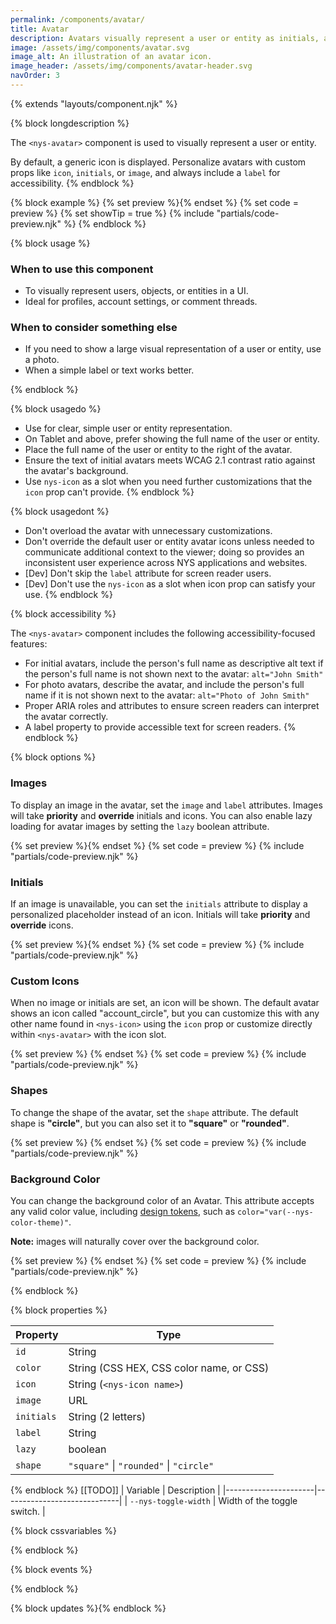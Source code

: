 ```yaml
---
permalink: /components/avatar/
title: Avatar
description: Avatars visually represent a user or entity as initials, a photo, or an icon.
image: /assets/img/components/avatar.svg
image_alt: An illustration of an avatar icon.
image_header: /assets/img/components/avatar-header.svg
navOrder: 3
---
```


{% extends "layouts/component.njk" %}

{% block longdescription %}

The `<nys-avatar>` component is used to visually represent a user or entity.

By default, a generic icon is displayed. Personalize avatars with custom props like `icon`, `initials`, or `image`, and always include a `label` for accessibility.
{% endblock %}

{% block example %}
  {% set preview %}<nys-avatar label="User avatar"></nys-avatar>{% endset %}
  {% set code = preview %}
  {% set showTip = true %}
  {% include "partials/code-preview.njk" %}
{% endblock %}

{% block usage %}

### When to use this component

- To visually represent users, objects, or entities in a UI.
- Ideal for profiles, account settings, or comment threads.

### When to consider something else

  - If you need to show a large visual representation of a user or entity, use a photo.
  - When a simple label or text works better.

{% endblock %}

{% block usagedo %}

  - Use for clear, simple user or entity representation.
  - On Tablet and above, prefer showing the full name of the user or entity.
  - Place the full name of the user or entity to the right of the avatar.
  - Ensure the text of initial avatars meets WCAG 2.1 contrast ratio against the avatar's background.
  - Use `nys-icon` as a slot when you need further customizations that the `icon` prop can't provide.
{% endblock %}

{% block usagedont %}

  - Don't overload the avatar with unnecessary customizations.
  - Don't override the default user or entity avatar icons unless needed to communicate additional context to the viewer; doing so provides an inconsistent user experience across NYS applications and websites.
  - [Dev] Don't skip the `label` attribute for screen reader users.
  - [Dev] Don't use the `nys-icon` as a slot when icon prop can satisfy your use.
{% endblock %}

{% block accessibility %}

The `<nys-avatar>` component includes the following accessibility-focused features:

  - For initial avatars, include the person's full name as descriptive alt text if the person's full name is not shown next to the avatar: `alt="John Smith"`
  - For photo avatars, describe the avatar, and include the person's full name if it is not shown next to the avatar: `alt="Photo of John Smith"`
  - Proper ARIA roles and attributes to ensure screen readers can interpret the avatar correctly.
  - A label property to provide accessible text for screen readers.
{% endblock %}

{% block options %}

### Images
To display an image in the avatar, set the `image` and `label` attributes. Images will take **priority** and **override** initials and icons. You can also enable lazy loading for avatar images by setting the `lazy` boolean attribute.

{% set preview %}<nys-avatar label="User avatar" image="https://images.unsplash.com/photo-1513360371669-4adf3dd7dff8?q=80&w=100" lazy>{% endset %}
{% set code = preview %}
{% include "partials/code-preview.njk" %}

### Initials

If an image is unavailable, you can set the `initials` attribute to display a personalized placeholder instead of an icon. Initials will take **priority** and **override** icons.

{% set preview %}<nys-avatar label="User avatar" initials="NY"></nys-avatar>{% endset %}
{% set code = preview %}
{% include "partials/code-preview.njk" %}

### Custom Icons

When no image or initials are set, an icon will be shown. The default avatar shows an icon called "account_circle", but you can customize this with any other name found in `<nys-icon>` using the `icon` prop or customize directly within `<nys-avatar>` with the icon slot.

{% set preview %}
<nys-avatar label="User avatar"></nys-avatar>
<nys-avatar label="Youtube avatar" color="#f2efee">
  <nys-icon label="youtube icon" name="social_youtube" color="#b2071d" size="lg"></nys-icon>
</nys-avatar>
<nys-avatar label="Snow avatar" icon="ac_unit"></nys-avatar>{% endset %}
{% set code = preview %}
{% include "partials/code-preview.njk" %}

### Shapes

To change the shape of the avatar, set the `shape` attribute. The default shape is **"circle"**, but you can also set it to **"square"** or **"rounded"**.

{% set preview %}
<nys-avatar label="User avatar" shape="circle"></nys-avatar>
<nys-avatar label="User avatar" shape="rounded"></nys-avatar>
<nys-avatar label="User avatar" shape="square"></nys-avatar></nys-avatar>{% endset %}
{% set code = preview %}
{% include "partials/code-preview.njk" %}

### Background Color

You can change the background color of an Avatar. This attribute accepts any valid color value, including [design tokens](https://designsystem.ny.gov/foundations/tokens/), such as `color="var(--nys-color-theme)"`.

**Note:** images will naturally cover over the background color.

{% set preview %}
<nys-avatar label="User avatar" color="purple"></nys-avatar>{% endset %}
{% set code = preview %}
{% include "partials/code-preview.njk" %}

{% endblock %}

{% block properties %}

| Property   | Type                                     |
|------------|------------------------------------------|
| `id`       | String                                   |
| `color`    | String (CSS HEX, CSS color name, or CSS) |
| `icon`     | String (`<nys-icon name>`)               |
| `image`    | URL                                      |
| `initials` | String (2 letters)                       |
| `label`    | String                                   |
| `lazy`     | boolean                                  |
| `shape`    | `"square"` \| `"rounded"` \| `"circle"`  |


{% endblock %}
[[TODO]]
| Variable             | Description                 |
|----------------------|-----------------------------|
| `--nys-toggle-width` | Width of the toggle switch. |

{% block cssvariables %}


{% endblock %}

{% block events %}

{% endblock %}

{% block updates %}{% endblock %}
